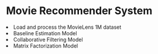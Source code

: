 # Movie Recommender System 


<li>Load and process the MovieLens 1M dataset</li>
<li> Baseline Estimation Model</li>
<li> Collaborative Filtering Model</li>
<li> Matrix Factorization Model</li>
